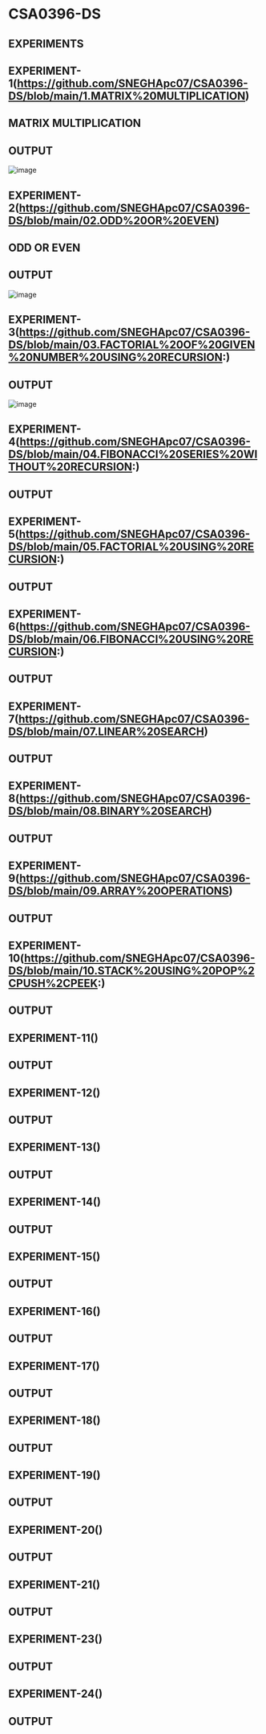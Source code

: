 # CSA0396-DS
## EXPERIMENTS

## EXPERIMENT-1(https://github.com/SNEGHApc07/CSA0396-DS/blob/main/1.MATRIX%20MULTIPLICATION)
## MATRIX MULTIPLICATION
## OUTPUT
![image](https://user-images.githubusercontent.com/112924718/211970405-6d8bf806-3154-4fe1-9597-ba86daa7c047.png)
## EXPERIMENT-2(https://github.com/SNEGHApc07/CSA0396-DS/blob/main/02.ODD%20OR%20EVEN)
## ODD OR EVEN 
## OUTPUT
![image](https://user-images.githubusercontent.com/112924718/211971361-8d76a925-8f7a-4c53-b531-b5401ac6a410.png)
## EXPERIMENT-3(https://github.com/SNEGHApc07/CSA0396-DS/blob/main/03.FACTORIAL%20OF%20GIVEN%20NUMBER%20USING%20RECURSION:)
## OUTPUT
![image](https://user-images.githubusercontent.com/112924718/213901838-ef0d6c19-ae2e-46bb-85d9-d4f93a3d8ed0.png)
## EXPERIMENT-4(https://github.com/SNEGHApc07/CSA0396-DS/blob/main/04.FIBONACCI%20SERIES%20WITHOUT%20RECURSION:)
## OUTPUT

## EXPERIMENT-5(https://github.com/SNEGHApc07/CSA0396-DS/blob/main/05.FACTORIAL%20USING%20RECURSION:)
## OUTPUT

## EXPERIMENT-6(https://github.com/SNEGHApc07/CSA0396-DS/blob/main/06.FIBONACCI%20USING%20RECURSION:)
## OUTPUT

## EXPERIMENT-7(https://github.com/SNEGHApc07/CSA0396-DS/blob/main/07.LINEAR%20SEARCH)
## OUTPUT

## EXPERIMENT-8(https://github.com/SNEGHApc07/CSA0396-DS/blob/main/08.BINARY%20SEARCH)
## OUTPUT

## EXPERIMENT-9(https://github.com/SNEGHApc07/CSA0396-DS/blob/main/09.ARRAY%20OPERATIONS)
## OUTPUT

## EXPERIMENT-10(https://github.com/SNEGHApc07/CSA0396-DS/blob/main/10.STACK%20USING%20POP%2CPUSH%2CPEEK:)
## OUTPUT

## EXPERIMENT-11()
## OUTPUT

## EXPERIMENT-12()
## OUTPUT

## EXPERIMENT-13()
## OUTPUT

## EXPERIMENT-14()
## OUTPUT

## EXPERIMENT-15()
## OUTPUT

## EXPERIMENT-16()
## OUTPUT

## EXPERIMENT-17()
## OUTPUT

## EXPERIMENT-18()
## OUTPUT

## EXPERIMENT-19()
## OUTPUT

## EXPERIMENT-20()
## OUTPUT

## EXPERIMENT-21()
## OUTPUT

## EXPERIMENT-23()
## OUTPUT

## EXPERIMENT-24()
## OUTPUT
